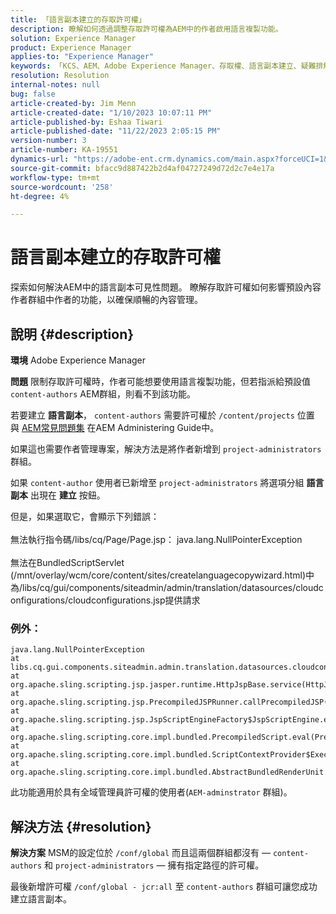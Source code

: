 ```yaml
---
title: 「語言副本建立的存取許可權」
description: 瞭解如何透過調整存取許可權為AEM中的作者啟用語言複製功能。
solution: Experience Manager
product: Experience Manager
applies-to: "Experience Manager"
keywords: 「KCS、AEM、Adobe Experience Manager、存取權、語言副本建立、疑難排解」
resolution: Resolution
internal-notes: null
bug: false
article-created-by: Jim Menn
article-created-date: "1/10/2023 10:07:11 PM"
article-published-by: Eshaa Tiwari
article-published-date: "11/22/2023 2:05:15 PM"
version-number: 3
article-number: KA-19551
dynamics-url: "https://adobe-ent.crm.dynamics.com/main.aspx?forceUCI=1&pagetype=entityrecord&etn=knowledgearticle&id=ded6421c-3391-ed11-aad1-6045bd006b4b"
source-git-commit: bfacc9d887422b2d4af04727249d72d2c7e4e17a
workflow-type: tm+mt
source-wordcount: '258'
ht-degree: 4%

---
```


# 語言副本建立的存取許可權


探索如何解決AEM中的語言副本可見性問題。 瞭解存取許可權如何影響預設內容作者群組中作者的功能，以確保順暢的內容管理。

## 說明 {#description}


<b>環境</b>
Adobe Experience Manager

<b>問題</b>
限制存取許可權時，作者可能想要使用語言複製功能，但若指派給預設值 `content-authors` AEM群組，則看不到該功能。

若要建立 <b>語言副本</b>， `content-authors` 需要許可權於 `/content/projects` 位置與 [AEM常見問題集](https://experienceleague.adobe.com/docs/experience-manager-65/administering/introduction/aem-faqs.html?lang=zh-Hant) 在AEM Administering Guide中。

如果這也需要作者管理專案，解決方法是將作者新增到 `project-administrators` 群組。

如果 `content-author` 使用者已新增至 `project-administrators` 將選項分組 <b>語言副本</b> 出現在 <b>建立</b> 按鈕。

但是，如果選取它，會顯示下列錯誤：
<br><br>無法執行指令碼/libs/cq/Page/Page.jsp： java.lang.NullPointerException<br><br>
無法在BundledScriptServlet (/mnt/overlay/wcm/core/content/sites/createlanguagecopywizard.html)中為/libs/cq/gui/components/siteadmin/admin/translation/datasources/cloudconfigurations/cloudconfigurations.jsp提供請求

### 例外：


```
java.lang.NullPointerException
at libs.cq.gui.components.siteadmin.admin.translation.datasources.cloudconfigurations.cloudconfigurations__002e__jsp._jspService(cloudconfigurations__002e__jsp.java:183)
at org.apache.sling.scripting.jsp.jasper.runtime.HttpJspBase.service(HttpJspBase.java:70)
at org.apache.sling.scripting.jsp.PrecompiledJSPRunner.callPrecompiledJSP(PrecompiledJSPRunner.java:72)
at org.apache.sling.scripting.jsp.JspScriptEngineFactory$JspScriptEngine.eval(JspScriptEngineFactory.java:583)
at org.apache.sling.scripting.core.impl.bundled.PrecompiledScript.eval(PrecompiledScript.java:56)
at org.apache.sling.scripting.core.impl.bundled.ScriptContextProvider$ExecutableContext.eval(ScriptContextProvider.java:170)
at org.apache.sling.scripting.core.impl.bundled.AbstractBundledRenderUnit.eval(AbstractBundledRenderUnit.java:135)
```


此功能適用於具有全域管理員許可權的使用者(`AEM-adminstrator` 群組)。


## 解決方法 {#resolution}


<b>解決方案</b>
MSM的設定位於 `/conf/global` 而且這兩個群組都沒有 —  `content-authors` 和 `project-administrators`  — 擁有指定路徑的許可權。

最後新增許可權 `/conf/global - jcr:all` 至 `content-authors` 群組可讓您成功建立語言副本。
